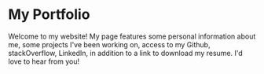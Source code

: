 <h1>My Portfolio</h1>

<p>Welcome to my website! My page features some personal information about me, some projects I've been working on, access to my Github, stackOverflow, LinkedIn, in addition to a link to download my resume. I'd love to hear from you!</p>
